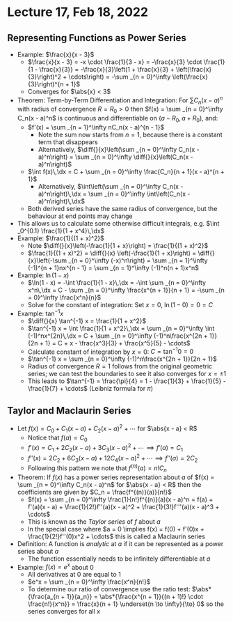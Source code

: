 # Lecture 17, Feb 18, 2022

## Representing Functions as Power Series

* Example: $\frac{x}{x - 3}$
	* $\frac{x}{x - 3} = -x \cdot \frac{1}{3 - x} = -\frac{x}{3} \cdot \frac{1}{1 - \frac{x}{3}} = -\frac{x}{3}\left(1 + \frac{x}{3} + \left(\frac{x}{3}\right)^2 + \cdots\right) = -\sum _{n = 0}^\infty \left(\frac{x}{3}\right)^{n + 1}$
	* Converges for $\abs{x} < 3$
* Theorem: Term-by-Term Differentiation and Integration: For $\sum C_n(x - a)^n$ with radius of convergence $R = R_0 > 0$ then $f(x) = \sum _{n = 0}^\infty C_n(x - a)^n$ is continuous and differentiable on $(a - R_0, a + R_0)$, and:
	* $f'(x) = \sum _{n = 1}^\infty nC_n(x - a)^{n - 1}$
		* Note the sum now starts from $n = 1$, because there is a constant term that disappears
		* Alternatively, $\diff{}{x}\left(\sum _{n = 0}^\infty C_n(x - a)^n\right) = \sum _{n = 0}^\infty \diff{}{x}\left(C_n(x - a)^n\right)$
	* $\int f(x)\,\dx = C + \sum _{n = 0}^\infty \frac{C_n}{n + 1}(x - a)^{n + 1}$
		* Alternatively, $\int\left(\sum _{n = 0}^\infty C_n(x - a)^n\right)\,\dx = \sum _{n = 0}^\infty \int\left(C_n(x - a)^n\right)\,\dx$
	* Both derived series have the same radius of convergence, but the behaviour at end points may change
* This allows us to calculate some otherwise difficult integrals, e.g. $\int _0^{0.1} \frac{1}{1 + x^4}\,\dx$
* Example: $\frac{1}{(1 + x)^2}$
	* Note $\diff{}{x}\left(-\frac{1}{1 + x}\right) = \frac{1}{(1 + x)^2}$
	* $\frac{1}{(1 + x)^2} = \diff{}{x} \left(-\frac{1}{1 + x}\right) = \diff{}{x}\left(-\sum _{n = 0}^\infty (-x)^n\right) = \sum _{n = 1}^\infty (-1)^{n + 1}nx^{n - 1} = \sum _{n = 1}^\infty (-1)^n(n + 1)x^n$
* Example: $\ln(1 - x)$
	* $\ln(1 - x) = -\int \frac{1}{1 - x}\,\dx = -\int \sum _{n = 0}^\infty x^n\,\dx = C - \sum _{n = 0}^\infty \frac{x^{n + 1}}{n + 1} = -\sum _{n = 0}^\infty \frac{x^n}{n}$
	* Solve for the constant of integration: Set $x = 0$, $\ln(1 - 0) = 0 = C$
* Example: $\tan^{-1} x$
	* $\diff{}{x} \tan^{-1} x = \frac{1}{1 + x^2}$
	* $\tan^{-1} x = \int \frac{1}{1 + x^2}\,\dx = \sum _{n = 0}^\infty \int (-1)^nx^{2n}\,\dx = C + \sum _{n = 0}^\infty (-1)^n\frac{x^{2n + 1}}{2n + 1} = C + x - \frac{x^3}{3} + \frac{x^5}{5} - \cdots$
	* Calculate constant of integration by $x = 0$: $C = \tan^{-1} 0 = 0$
	* $\tan^{-1} x = \sum _{n = 0}^\infty (-1)^n\frac{x^{2n + 1}}{2n + 1}$
	* Radius of convergence $R = 1$ follows from the original geometric series; we can test the boundaries to see it also converges for $x = \pm 1$
	* This leads to $\tan^{-1} = \frac{\pi}{4} = 1 - \frac{1}{3} + \frac{1}{5} - \frac{1}{7} + \cdots$ (Leibniz formula for $\pi$)

## Taylor and Maclaurin Series

* Let $f(x) = C_0 + C_1(x - a) + C_2(x - a)^2 + \cdots$ for $\abs{x - a} < R$
	* Notice that $f(a) = C_0$
	* $f'(x) = C_1 + 2C_2(x - a) + 3C_3(x - a)^2 + \cdots \implies f'(a) = C_1$
	* $f''(x) = 2C_2 + 6C_3(x - a) + 12C_4(x - a)^2 + \cdots \implies f''(a) = 2C_2$
	* Following this pattern we note that $f^{(n)}(a) = n!C_n$
* Theorem: If $f(x)$ has a power series representation about $a$ of $f(x) = \sum _{n = 0}^\infty C_n(x - a)^n$ for $\abs{x - a} < R$ then the coefficients are given by $C_n = \frac{f^{(n)}(a)}{n!}$
	* $f(x) = \sum _{n = 0}^\infty \frac{1}{n!}f^{(n)}(a)(x - a)^n = f(a) + f'(a)(x - a) + \frac{1}{2!}f''(a)(x - a)^2 + \frac{1}{3!}f'''(a)(x - a)^3 + \cdots$
	* This is known as the *Taylor series* of $f$ about $a$
	* In the special case where $a = 0 \implies f(x) = f(0) + f'(0)x + \frac{1}{2!}f''(0)x^2 + \cdots$ this is called a Maclaurin series
* Definition: A function is *analytic* at $a$ if it can be represented as a power series about $a$
	* The function essentially needs to be infinitely differentiable at $a$
* Example: $f(x) = e^x$ about $0$
	* All derivatives at $0$ are equal to $1$
	* $e^x = \sum _{n = 0}^\infty \frac{x^n}{n!}$
	* To determine our ratio of convergence use the ratio test: $\abs*{\frac{a_{n + 1}}{a_n}} = \abs*{\frac{x^{n + 1}}{(n + 1)!} \cdot \frac{n!}{x^n}} = \frac{x}{n + 1} \underset{n \to \infty}{\to} 0$ so the series converges for all $x$


